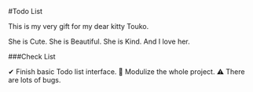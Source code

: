 #Todo List

This is my very gift for my dear kitty Touko.

She is Cute. She is Beautiful. She is Kind. And I love her.



###Check List

✔︎ Finish basic Todo list interface. 
📌 Modulize the whole project.
⚠️ There are lots of bugs.
